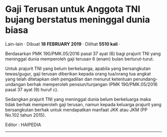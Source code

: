 Gaji Terusan untuk Anggota TNI bujang berstatus meninggal dunia biasa
=====================================================================

Lain-lain · Dibuat **18 FEBRUARY 2019** · Dilihat **5510 kali** ·

Berdasarkan PMK 190/PMK.05/2016 pasal 37 ayat (6) bagi prajurit TNI yang meninggal dunia memperoleh gaji terusan 6 (enam) bulan berturut-turut. 

Untuk prajurit TNI yang belum berkeluarga, apabila yang bersangkutan tewas/gugur, gaji terusan diberikan kepada orang tua/orang tua angkat yang telah ditetapkan oleh pengadilan dan menurut ketentuan perundang-undangan berhak memperoleh pensiun/tunjangan (PMK 190/PMK.05/2016 pasal 37 ayat (9) huruf c). 

  
Sedangkan prajurit TNI yang meninggal dunia belum berkeluarga maka tidak berhak memperoleh gaji terusan, namun kepada keluarga prajurit yang bersangkutan berhak untuk mendapatkan manfaat JKK atau JKM (PP No.102 tahun 2015).

Editor : HAIPEDIA

  
  
  

* * *
